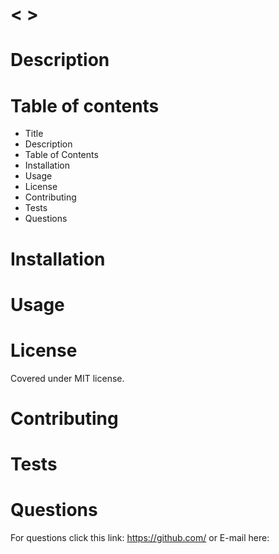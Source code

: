 
# <  >

# Description


# Table of contents
- Title 
- Description
- Table of Contents
- Installation
- Usage
- License
- Contributing
- Tests
- Questions

# Installation


# Usage


# License 

Covered under MIT license.

# Contributing


# Tests


# Questions 

For questions click this link: https://github.com/ or E-mail here:  